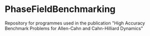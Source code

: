 # PhaseFieldBenchmarking
Repository for programmes used in the publication "High Accuracy Benchmark Problems for Allen-Cahn and Cahn-Hilliard Dynamics"
